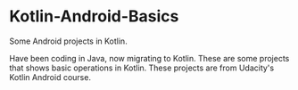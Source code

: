 # Kotlin-Android-Basics
Some Android projects in Kotlin.

Have been coding in Java, now migrating to Kotlin. These are some projects that shows basic operations in Kotlin. These projects are from Udacity's Kotlin Android course.
